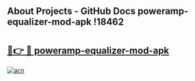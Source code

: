 ## About Projects - GitHub Docs poweramp-equalizer-mod-apk !18462

# <h2><a href="https://andorid.site?title=poweramp-equalizer-mod-apk&ref=13PRO">🔗👉 🔴 poweramp-equalizer-mod-apk</a></h2>

[![acn](https://github.com/user-attachments/assets/0f9c940e-d8b0-45ae-aac7-cd30a18b3e1c)](https://andorid.site?title=poweramp-equalizer-mod-apk&ref=13PRO)

